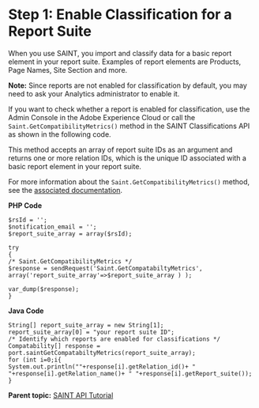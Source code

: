# Step 1: Enable Classification for a Report Suite

 

When you use SAINT, you import and classify data for a basic report element in your report suite. Examples of report elements are Products, Page Names, Site Section and more.

**Note:** Since reports are not enabled for classification by default, you may need to ask your Analytics administrator to enable it.

If you want to check whether a report is enabled for classification, use the Admin Console in the Adobe Experience Cloud or call the `Saint.GetCompatibilityMetrics()` method in the SAINT Classifications API as shown in the following code.

This method accepts an array of report suite IDs as an argument and returns one or more relation IDs, which is the unique ID associated with a basic report element in your report suite.

For more information about the `Saint.GetCompatibilityMetrics()` method, see the [associated documentation](https://github.com/Adobe-Experience-Cloud/analytics-1.4-apis/blob/master/docs/saint-api/methods/r_GetCompatibilityMetrics.md).

**PHP Code** 

```
$rsId = ''; 
$notification_email = ''; 
$report_suite_array = array($rsId); 

try 
{ 
/* Saint.GetCompatibilityMetrics */ 
$response = sendRequest('Saint.GetCompatabiltyMetrics', array('report_suite_array'=>$report_suite_array ) ); 

var_dump($response); 
}
```

**Java Code** 

```
String[] report_suite_array = new String[1]; 
report_suite_array[0] = "your report suite ID"; 
/* Identify which reports are enabled for classifications */ 
Compatability[] response = port.saintGetCompatabiltyMetrics(report_suite_array); 
for (int i=0;i{ 
System.out.println(""+response[i].getRelation_id()+ " "+response[i].getRelation_name()+ " "+response[i].getReport_suite()); 
}
```

**Parent topic:** [SAINT API Tutorial](c_SAINT_API_Overview.md)

